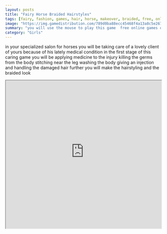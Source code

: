 ```yaml
---
layout: posts
title: "Fairy Horse Braided Hairstyles"
tags: [fairy, fashion, games, hair, horse, makeover, braided, free, online, games, oyna, game, free, games, play, play, games]
image: "https://img.gamedistribution.com/789d0ba88ecc45468f4a13a8c5e26718.jpg"
summary: "you will use the mouse to play this game  free online games oyna game free games play play games"
category: "Girls"
---
```


in your specialized salon for horses you will be taking care of a lovely client of yours because of his lately medical condition in the first stage of this caring game you will be applying medicine to the injury killing the germs from the body stitching near the leg washing the body giving an injection and handling the damaged hair further you will make the hairstyling and the braided look

<iframe width="100%" height="480px;" src="https://flash.gamedistribution.com?game=789d0ba88ecc45468f4a13a8c5e26718"></iframe>